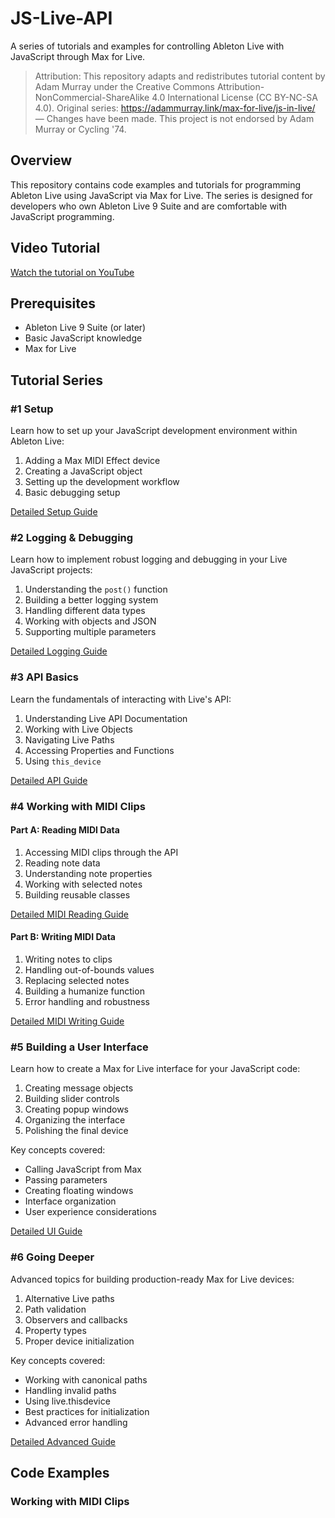 # JS-Live-API

A series of tutorials and examples for controlling Ableton Live with JavaScript through Max for Live.

> Attribution: This repository adapts and redistributes tutorial content by Adam Murray under the Creative Commons Attribution-NonCommercial-ShareAlike 4.0 International License (CC BY-NC-SA 4.0). Original series: https://adammurray.link/max-for-live/js-in-live/ — Changes have been made. This project is not endorsed by Adam Murray or Cycling '74.

## Overview

This repository contains code examples and tutorials for programming Ableton Live using JavaScript via Max for Live. The series is designed for developers who own Ableton Live 9 Suite and are comfortable with JavaScript programming.

## Video Tutorial
[Watch the tutorial on YouTube](https://www.youtube.com/watch?v=VhxTB01oS9Y)

## Prerequisites

- Ableton Live 9 Suite (or later)
- Basic JavaScript knowledge
- Max for Live

## Tutorial Series

### #1 Setup

Learn how to set up your JavaScript development environment within Ableton Live:

1. Adding a Max MIDI Effect device
2. Creating a JavaScript object
3. Setting up the development workflow
4. Basic debugging setup

[Detailed Setup Guide](docs/01-setup.md)

### #2 Logging & Debugging

Learn how to implement robust logging and debugging in your Live JavaScript projects:

1. Understanding the `post()` function
2. Building a better logging system
3. Handling different data types
4. Working with objects and JSON
5. Supporting multiple parameters

[Detailed Logging Guide](docs/02-logging.md)

### #3 API Basics

Learn the fundamentals of interacting with Live's API:

1. Understanding Live API Documentation
2. Working with Live Objects
3. Navigating Live Paths
4. Accessing Properties and Functions
5. Using `this_device`

[Detailed API Guide](docs/03-api-basics.md)

### #4 Working with MIDI Clips

#### Part A: Reading MIDI Data

1. Accessing MIDI clips through the API
2. Reading note data
3. Understanding note properties
4. Working with selected notes
5. Building reusable classes

[Detailed MIDI Reading Guide](docs/04-midi-clips.md)

#### Part B: Writing MIDI Data

1. Writing notes to clips
2. Handling out-of-bounds values
3. Replacing selected notes
4. Building a humanize function
5. Error handling and robustness

[Detailed MIDI Writing Guide](docs/04-midi-clips-b.md)

### #5 Building a User Interface

Learn how to create a Max for Live interface for your JavaScript code:

1. Creating message objects
2. Building slider controls
3. Creating popup windows
4. Organizing the interface
5. Polishing the final device

Key concepts covered:
- Calling JavaScript from Max
- Passing parameters
- Creating floating windows
- Interface organization
- User experience considerations

[Detailed UI Guide](docs/05-user-interface.md)

### #6 Going Deeper

Advanced topics for building production-ready Max for Live devices:

1. Alternative Live paths
2. Path validation
3. Observers and callbacks
4. Property types
5. Proper device initialization

Key concepts covered:
- Working with canonical paths
- Handling invalid paths
- Using live.thisdevice
- Best practices for initialization
- Advanced error handling

[Detailed Advanced Guide](docs/06-going-deeper.md)

## Code Examples

### Working with MIDI Clips